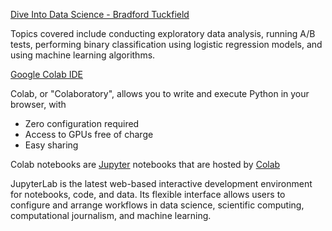 [Dive Into Data Science - Bradford Tuckfield](https://nostarch.com/dive-data-science)

Topics covered include conducting exploratory data analysis, running A/B tests, performing binary classification 
using logistic regression models, and using machine learning algorithms.

[Google Colab IDE](https://colab.research.google.com)
 
Colab, or "Colaboratory", allows you to write and execute Python in your browser, with
- Zero configuration required
- Access to GPUs free of charge
- Easy sharing

Colab notebooks are [Jupyter](https://jupyter.org) notebooks that are hosted by [Colab](https://colab.research.google.com)

JupyterLab is the latest web-based interactive development environment for notebooks, code, and data. Its flexible interface allows users to configure and arrange workflows in data science, scientific computing, computational journalism, and machine learning. 
